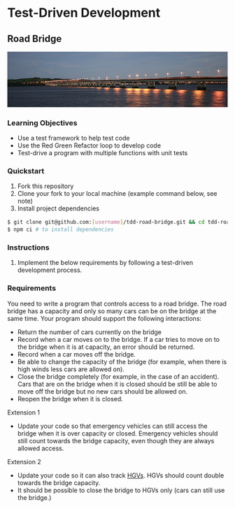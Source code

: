 # Test-Driven Development

## Road Bridge

![](bridge.jpg "Road Bridge")

### Learning Objectives
- Use a test framework to help test code
- Use the Red Green Refactor loop to develop code
- Test-drive a program with multiple functions with unit tests

### Quickstart
1. Fork this repository
2. Clone your fork to your local machine (example command below, see note)
3. Install project dependencies

```sh
$ git clone git@github.com:[username]/tdd-road-bridge.git && cd tdd-road-bridge
$ npm ci # to install dependencies
```

### Instructions
1. Implement the below requirements by following a test-driven development process. 
 
### Requirements

You need to write a program that controls access to a road bridge. The road bridge has a capacity and only
so many cars can be on the bridge at the same time. Your program should support the following interactions:

* Return the number of cars currently on the bridge
* Record when a car moves on to the bridge. If a car tries to move on to the bridge when it is at capacity, an error should be returned.
* Record when a car moves off the bridge.
* Be able to change the capacity of the bridge (for example, when there is high winds less cars are allowed on).
* Close the bridge completely (for example, in the case of an accident). Cars that are on the bridge when it is closed should be still be able to move off the bridge but no new cars should be allowed on.
* Reopen the bridge when it is closed.

Extension 1
* Update your code so that emergency vehicles can still access the bridge when it is over capacity or closed. Emergency vehicles should still count towards the bridge capacity, even though they are always allowed access.

Extension 2
* Update your code so it can also track [HGVs](https://en.wikipedia.org/wiki/Large_goods_vehicle). HGVs should count double towards the bridge capacity.
* It should be possible to close the bridge to HGVs only (cars can still use the bridge.)
